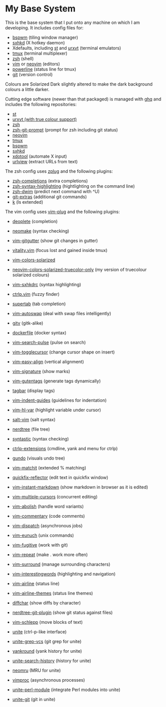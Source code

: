 # My Base System

This is the base system that I put onto any machine on which I am developing.
It includes config files for:

* [bspwm](https://github.com/baskerville/bspwm) (tiling window manager)
* [sxhkd](https://github.com/baskerville/sxhkd) (X hotkey daemon)
* Xdefaults, including [st](http://st.suckless.org/) and
  [urxvt](http://software.schmorp.de/pkg/rxvt-unicode.html) (terminal emulators)
* [tmux](https://tmux.github.io/) (terminal multiplexer)
* [zsh](http://www.zsh.org/) (shell)
* [vim](http://www.vim.org/) or [neovim](https://github.com/neovim/neovim)
  (editors)
* [powerline](https://github.com/powerline/powerline) (status line for tmux)
* [git](http://www.git-scm.com/) (version control)

Colours are Solarized Dark slightly altered to make the dark background colours
a little darker.

Cutting edge software (newer than that packaged) is managed with
[ghq](https://github.com/motemen/ghq) and includes the following repositories:

* [st](http://git.suckless.org/st/)
* [urxvt (with true colour support)](https://github.com/spudowiar/rxvt-unicode)
* [zsh](git://zsh.git.sf.net/gitroot/zsh/zsh)
* [zsh-git-prompt](https://github.com/olivierverdier/zsh-git-prompt) (prompt for
  zsh including git status)
* [neovim](https://github.com/neovim/neovim)
* [tmux](https://github.com/tmux/tmux)
* [bspwm](https://github.com/baskerville/bspwm)
* [sxhkd](https://github.com/baskerville/sxhkd)
* [xdotool](https://github.com/jordansissel/xdotool) (automate X input)
* [urlview](https://github.com/sigpipe/urlview) (extract URLs from text)

The zsh config uses [zplug](https://github.com/b4b4r07/zplug) and the following
plugins:

* [zsh-completions](https://github.com/zsh-users/zsh-completions) (extra
  completions)
* [zsh-syntax-highlighting](https://github.com/zsh-users/zsh-syntax-highlighting)
  (hightlighting on the command line)
* [zsh-dwim](https://github.com/oknowton/zsh-dwim) (predict next command with ^U)
* [git-extras](https://github.com/tj/git-extras) (additional git commands)
* [k](https://github.com/supercrabtree/k) (ls extended)

The vim config uses [vim-plug](https://github.com/junegunn/vim-plug) and the
following plugins:

* [deoplete](https://github.com/Shougo/deoplete.nvim) (completion)
* [neomake](https://github.com/benekastah/neomake) (syntax checking)
* [vim-gitgutter](https://github.com/airblade/vim-gitgutter) (show git changes
  in gutter)
* [vitality.vim](https://github.com/akracun/vitality.vim) (focus lost and gained
  inside tmux)
* [vim-colors-solarized](https://github.com/altercation/vim-colors-solarized)
* [neovim-colors-solarized-truecolor-only](https://github.com/pjcj/neovim-colors-solarized-truecolor-only)
  (my version of truecolour solarized colours)
* [vim-sxhkdrc](https://github.com/baskerville/vim-sxhkdrc) (syntax
  highlighting)
* [ctrlp.vim](https://github.com/ctrlpvim/ctrlp.vim) (fuzzy finder)
* [supertab](https://github.com/ervandew/supertab) (tab completion)
* [vim-autoswap](https://github.com/gioele/vim-autoswap) (deal with swap files
  intelligently)
* [gitv](https://github.com/gregsexton/gitv) (gitk-alike)
* [dockerfile](https://github.com/honza/dockerfile) (docker syntax)
* [vim-search-pulse](https://github.com/inside/vim-search-pulse) (pulse on
  search)
* [vim-togglecursor](https://github.com/jszakmeister/vim-togglecursor) (change
  cursor shape on insert)
* [vim-easy-align](https://github.com/junegunn/vim-easy-align) (vertical
  alignment)
* [vim-signature](https://github.com/kshenoy/vim-signature) (show marks)
* [vim-gutentags](https://github.com/ludovicchabant/vim-gutentags) (generate
  tags dynamically)
* [tagbar](https://github.com/majutsushi/tagbar) (display tags)
* [vim-indent-guides](https://github.com/nathanaelkane/vim-indent-guides)
  (guidelines for indentation)
* [vim-hl-var](https://github.com/pjcj/vim-hl-var) (highlight variable under
  cursor)
* [salt-vim](https://github.com/saltstack/salt-vim) (salt syntax)
* [nerdtree](https://github.com/scrooloose/nerdtree) (file tree)
* [syntastic](https://github.com/scrooloose/syntastic) (syntax checking)
* [ctrlp-extensions](https://github.com/sgur/ctrlp-extensions) (cmdline, yank
  and menu for ctrlp)
* [gundo](https://github.com/sjl/gundo.vim) (visuals undo tree)
* [vim-matchit](https://github.com/Spaceghost/vim-matchit) (extended % matching)
* [quickfix-reflector](https://github.com/stefandtw/quickfix-reflector.vim)
  (edit text in quickfix window)
* [vim-instant-markdown](https://github.com/suan/vim-instant-markdown) (show
  markdown in browser as it is edited)
* [vim-multiple-cursors](https://github.com/terryma/vim-multiple-cursors)
  (concurrent editing)
* [vim-abolish](https://github.com/tpope/vim-abolish) (handle word variants)
* [vim-commentary](https://github.com/tpope/vim-commentary) (code comments)
* [vim-dispatch](https://github.com/tpope/vim-dispatch) (asynchronous jobs)
* [vim-eunuch](https://github.com/tpope/vim-eunuch) (unix commands)
* [vim-fugitive](https://github.com/tpope/vim-fugitive) (work with git)
* [vim-repeat](https://github.com/tpope/vim-repeat) (make . work more often)
* [vim-surround](https://github.com/tpope/vim-surround) (manage surrounding
  characters)
* [vim-interestingwords](https://github.com/vasconcelloslf/vim-interestingwords)
  (highlighting and navigation)
* [vim-airline](https://github.com/vim-airline/vim-airline) (status line)
* [vim-airline-themes](https://github.com/vim-airline/vim-airline-themes)
  (status line themes)
* [diffchar](https://github.com/vim-scripts/diffchar.vim) (show diffs by
  character)
* [nerdtree-git-plugin](https://github.com/Xuyuanp/nerdtree-git-plugin) (show
  git status against files)
* [vim-schlepp](https://github.com/zirrostig/vim-schlepp) (move blocks of text)


* [unite](https://github.com/Shougo/unite.vim) (ctrl-p-like interface)
* [unite-grep-vcs](https://github.com/lambdalisue/unite-grep-vcs) (git grep for
  unite)
* [yankround](https://github.com/LeafCage/yankround.vim) (yank history for
  unite)
* [unite-search-history](https://github.com/mpendse/unite-search-history)
  (history for unite)
* [neomru](https://github.com/Shougo/neomru.vim) (MRU for unite)
* [vimproc](https://github.com/Shougo/vimproc.vim) (asynchronous processes)
* [unite-perl-module](https://github.com/soh335/unite-perl-module) (integrate
  Perl modules into unite)
* [unite-git](https://github.com/yuku-t/unite-git) (git in unite)
